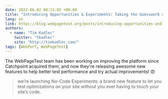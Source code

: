 ```yaml
---
date: 2022-06-02 08:11:02 +00:00
title: "Introducing Opportunities & Experiments: Taking the Guesswork out of Performance"
lang: en
link: https://blog.webpagetest.org/posts/introducing-opportunities-and-experiments/
authors:
  - name: "Tim Kadlec"
    twitter: "tkadlec"
    site: "http://timkadlec.com/"
tags: [WebPerf, WebPageTest]
---
```


The WebPageTest team has been working on improving the platform since Catchpoint acquired them, and now they're releasing awesome new features to help better test performance and try actual improvements! 😍

> we’re launching No-Code Experiments: a brand new feature to let you test optimizations on your site without you ever having to touch your site’s code.
